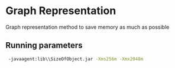 # Graph Representation

Graph representation method to save memory as much as possible

## Running parameters
```bash
 -javaagent:lib\\SizeOfObject.jar -Xms256m -Xmx2048m 
```
